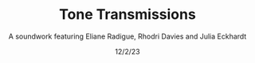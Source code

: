 ---
title: Tone Transmissions
subtitle: A soundwork featuring Eliane Radigue, Rhodri Davies and Julia Eckhardt
meta1: 
meta2: 
gallery: Sonic Acts Festival
exhibition: Amsterdam, 15-16 October 2022
date: 12/2/23
image: the Future Waters film still 2.jpg
thumbnail: automatic_ensemble.jpg
related: []
---